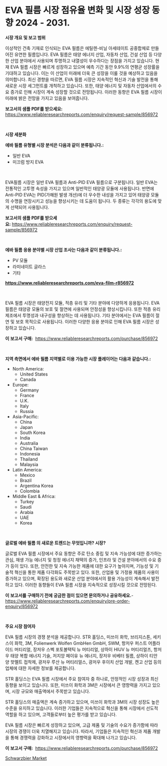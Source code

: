 <p><h1>EVA 필름 시장 점유율 변화 및 시장 성장 동향 2024 - 2031.</h1></p><p><strong>시장 개요 및 보고 범위</strong></p>
<p><p>이상적인 건축 기재로 인식되는 EVA 필름은 에틸렌-비닐 아세테이트 공중합체로 만들어진 유연한 필름입니다. EVA 필름은 태양 에너지 산업, 자동차 산업, 건설 산업 등 다양한 산업 분야에서 사용되며 투명하고 내열성이 우수하다는 장점을 가지고 있습니다. 현재 EVA 필름 시장은 빠르게 성장하고 있으며 예측 기간 동안 9.9%의 연평균 성장률을 기대하고 있습니다. 이는 이 산업이 미래에 더욱 큰 성장을 이룰 것을 예상하고 있음을 의미합니다. 최신 경향을 따르면, EVA 필름 시장은 지속적인 혁신과 기술 발전을 통해 새로운 시장 세그먼트를 개척하고 있습니다. 또한, 태양 에너지 및 자동차 산업에서의 수요 증가로 인해 시장이 계속 성장할 것으로 전망됩니다. 이러한 동향은 EVA 필름 시장이 미래에 밝은 전망을 가지고 있음을 보여줍니다.</p></p>
<p><strong>보고서의 샘플 PDF를 받으세요:</strong> <a href="https://www.reliableresearchreports.com/enquiry/request-sample/856972">https://www.reliableresearchreports.com/enquiry/request-sample/856972</a></p>
<p>&nbsp;</p>
<p><strong>시장 세분화</strong></p>
<p><strong>에바 필름 유형별 시장 분석은 다음과 같이 분류됩니다.:</strong></p>
<p><ul><li>일반 EVA</li><li>미끄럼 방지 EVA</li></ul></p>
<p>&nbsp;</p>
<p><p>EVA필름 시장은 일반 EVA 필름과 Anti-PID EVA 필름으로 구분됩니다. 일반 EVA는 전통적인 고투명 속성을 가지고 있으며 일반적인 태양광 모듈에 사용됩니다. 반면에 Anti-PID EVA는 PID(가해원 발생 개선)에 더 우수한 내성을 가지고 있어 태양광 모듈의 수명을 연장시키고 성능을 향상시키는 데 도움이 됩니다. 두 종류는 각각의 용도에 맞게 선택되어 사용됩니다.</p></p>
<p><strong>보고서의 샘플 PDF를 받으세요:</strong>&nbsp;<a href="https://www.reliableresearchreports.com/enquiry/request-sample/856972">https://www.reliableresearchreports.com/enquiry/request-sample/856972</a></p>
<p>&nbsp;</p>
<p><strong> 에바 필름 응용 분야별 시장 산업 조사는 다음과 같이 분류됩니다.:</strong></p>
<p><ul><li>PV 모듈</li><li>라미네이트 글라스</li><li>기타</li></ul></p>
<p><strong><a href="https://www.reliableresearchreports.com/eva-film-r856972">https://www.reliableresearchreports.com/eva-film-r856972</a></strong></p>
<p>&nbsp;</p>
<p><p>EVA 필름 시장은 태양전지 모듈, 적층 유리 및 기타 분야에 다양하게 응용됩니다. EVA 필름은 태양광 모듈의 보호 및 절연에 사용되며 안정성을 향상시킵니다. 또한 적층 유리 제조에서 투명성과 내구성을 향상하는 데 사용됩니다. 기타 분야에서는 EVA 필름이 절연 및 보호 목적으로 사용됩니다. 이러한 다양한 응용 분야로 인해 EVA 필름 시장은 성장하고 있습니다.</p></p>
<p><strong>이 보고서 구매:</strong>&nbsp; <a href="https://www.reliableresearchreports.com/purchase/856972">https://www.reliableresearchreports.com/purchase/856972</a></p>
<p>&nbsp;</p>
<p><strong>지역 측면에서 에바 필름 지역별로 이용 가능한 시장 플레이어는 다음과 같습니다.:</strong></p>
<p><ul>
    <li>
        North America:
        <ul>
            <li>United States</li>
            <li>Canada</li>
        </ul>
    </li>
    <li>
        Europe:
        <ul>
            <li>Germany</li>
            <li>France</li>
            <li>U.K.</li>
            <li>Italy</li>
            <li>Russia</li>
        </ul>
    </li>
    <li>
        Asia-Pacific:
        <ul>
            <li>China</li>
            <li>Japan</li>
            <li>South Korea</li>
            <li>India</li>
            <li>Australia</li>
            <li>China Taiwan</li>
            <li>Indonesia</li>
            <li>Thailand</li>
            <li>Malaysia</li>
        </ul>
    </li>
    <li>
        Latin America:
        <ul>
            <li>Mexico</li>
            <li>Brazil</li>
            <li>Argentina Korea</li>
            <li>Colombia</li>
        </ul>
    </li>
    <li>
        Middle East & Africa:
        <ul>
            <li>Turkey</li>
            <li>Saudi</li>
            <li>Arabia</li>
            <li>UAE</li>
            <li>Korea</li>
        </ul>
    </li>
    </ul></p>
<p>&nbsp;</p>
<p><strong>글로벌 에바 필름 의 새로운 트렌드는 무엇입니까? 시장?</strong></p>
<p><p>글로벌 EVA 필름 시장에서 주요 동향은 주로 탄소 중립 및 지속 가능성에 대한 증가하는 관심, 재생 가능 에너지 및 청정 에너지 채택의 증가, 인프라 및 건설 분야에서의 수요 증가 등이 있다. 또한, 안전한 및 지속 가능한 제품에 대한 요구가 높아지며, 기능성 및 기술적 혁신을 통한 제품 다각화도 주목받고 있다. 또한, 산업용 및 가정용 제품의 사용이 증가하고 있으며, 확장된 용도와 새로운 산업 분야에서의 활용 가능성이 계속해서 발전하고 있다. 이러한 동향들이 EVA 필름 시장을 지속적으로 성장시킬 것으로 전망된다.</p></p>
<p><strong>이 보고서를 구매하기 전에 궁금한 점이 있으면 문의하거나 공유하세요.</strong>- <a href="https://www.reliableresearchreports.com/enquiry/pre-order-enquiry/856972">https://www.reliableresearchreports.com/enquiry/pre-order-enquiry/856972</a></p>
<p>&nbsp;</p>
<p><strong>주요 시장 참여자</strong></p>
<p><p>EVA 필름 시장의 경쟁 분석을 제공합니다. STR 홀딩스, 미쓰이 화학, 브리지스톤, 세키스이 화학, 3M, Folienwerk Wolfen GmbHen GmbH, SWM, 항저우 퍼스트 어플라이드 머티리얼, 장저우 스벡 포토볼택틱 뉴 머티리얼, 상하이 HIUV 뉴 머티리얼즈, 항저우 태양 복합 에너지 기술, 저지앙 페이유 뉴 에너지, 장저우 비베터 필름, 상하이 티안 양 핫멜트 접착제, 광저우 루산 뉴 머티리얼스, 광저우 후이치 산업 개발, 켄고 산업 등의 업체에 대한 자세한 정보를 제공합니다.</p><p>STR 홀딩스는 EVA 필름 시장에서 주요 참여자 중 하나로, 안정적인 시장 성장과 최신 동향을 보이고 있습니다. 또한, 미쓰이 화학과 3M은 시장에서 큰 영향력을 가지고 있으며, 시장 규모와 매출액에서 주목받고 있습니다. </p><p>STR 홀딩스의 매출액은 계속 증가하고 있으며, 미쓰이 화학과 3M의 시장 성장도 높은 수준을 유지하고 있습니다. 이러한 기업들은 지속적으로 혁신을 통해 시장에서 선도적 역할을 하고 있으며, 고객들로부터 높은 평가를 받고 있습니다.</p><p>EVA 필름 시장은 빠르게 성장하고 있으며, 고급 제품 및 기술의 수요가 증가함에 따라 시장의 경쟁이 더욱 치열해지고 있습니다. 따라서, 기업들은 지속적인 혁신과 제품 개발을 통해 경쟁력을 강화하고 시장에서의 영향력을 확대해 나가고 있습니다.</p></p>
<p><strong>이 보고서 구매:</strong>&nbsp;&nbsp;<a href="https://www.reliableresearchreports.com/purchase/856972">https://www.reliableresearchreports.com/purchase/856972</a></p>
<p><p><a href="https://github.com/prosalinda88/Market-Research-Report-List-3/blob/main/schwarzbier-market.md">Schwarzbier Market</a></p></p>